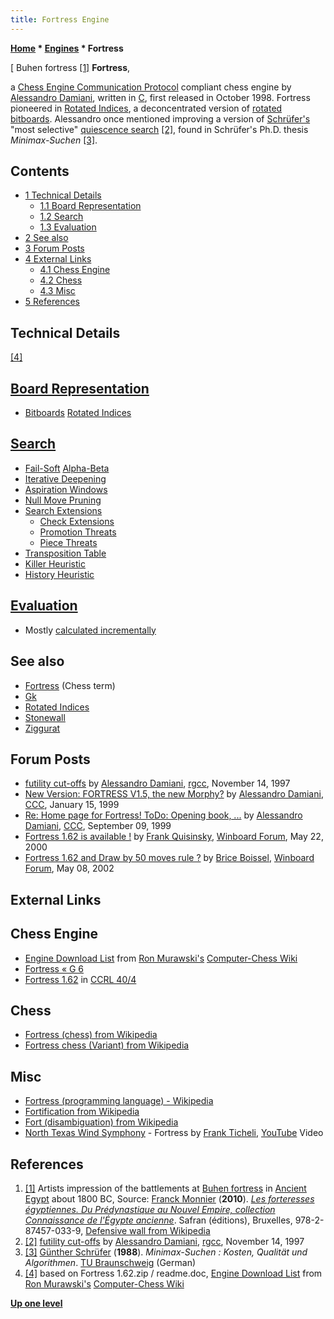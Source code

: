 ```yaml
---
title: Fortress Engine
---
```

**[Home](Home "Home") * [Engines](Engines "Engines") * Fortress**

\[ Buhen fortress <a id="cite-note-1" href="#cite-ref-1">[1]</a>
**Fortress**,

a [Chess Engine Communication Protocol](Chess_Engine_Communication_Protocol "Chess Engine Communication Protocol") compliant chess engine by [Alessandro Damiani](Alessandro_Damiani "Alessandro Damiani"), written in [C](C "C"), first released in October 1998. Fortress pioneered in [Rotated Indices](Rotated_Indices "Rotated Indices"), a deconcentrated version of [rotated bitboards](Rotated_Bitboards "Rotated Bitboards"). Alessandro once mentioned improving a version of [Schrüfer's](G%C3%BCnther_Schr%C3%BCfer "Günther Schrüfer") "most selective" [quiescence search](Quiescence_Search "Quiescence Search") <a id="cite-note-2" href="#cite-ref-2">[2]</a>, found in Schrüfer's Ph.D. thesis *Minimax-Suchen* <a id="cite-note-3" href="#cite-ref-3">[3]</a>.

## Contents

- [1 Technical Details](#technical-details)
  - [1.1 Board Representation](#board-representation)
  - [1.2 Search](#search)
  - [1.3 Evaluation](#evaluation)
- [2 See also](#see-also)
- [3 Forum Posts](#forum-posts)
- [4 External Links](#external-links)
  - [4.1 Chess Engine](#chess-engine)
  - [4.2 Chess](#chess)
  - [4.3 Misc](#misc)
- [5 References](#references)

## Technical Details

<a id="cite-note-4" href="#cite-ref-4">[4]</a>

## [Board Representation](Board_Representation "Board Representation")

- [Bitboards](Bitboards "Bitboards") [Rotated Indices](Rotated_Indices "Rotated Indices")

## [Search](Search "Search")

- [Fail-Soft](Fail-Soft "Fail-Soft") [Alpha-Beta](Alpha-Beta "Alpha-Beta")
- [Iterative Deepening](Iterative_Deepening "Iterative Deepening")
- [Aspiration Windows](Aspiration_Windows "Aspiration Windows")
- [Null Move Pruning](Null_Move_Pruning "Null Move Pruning")
- [Search Extensions](Extensions "Extensions")
  - [Check Extensions](Check_Extensions "Check Extensions")
  - [Promotion Threats](Passed_Pawn_Extensions "Passed Pawn Extensions")
  - [Piece Threats](Mate_Threat_Extensions "Mate Threat Extensions")
- [Transposition Table](Transposition_Table "Transposition Table")
- [Killer Heuristic](Killer_Heuristic "Killer Heuristic")
- [History Heuristic](History_Heuristic "History Heuristic")

## [Evaluation](Evaluation "Evaluation")

- Mostly [calculated incrementally](Incremental_Updates "Incremental Updates")

## See also

- [Fortress](Fortress "Fortress") (Chess term)
- [Gk](Gk "Gk")
- [Rotated Indices](Rotated_Indices "Rotated Indices")
- [Stonewall](index.php?title=Stonewall&action=edit&redlink=1 "Stonewall (page does not exist)")
- [Ziggurat](Ziggurat "Ziggurat")

## Forum Posts

- [futility cut-offs](http://groups.google.com/group/rec.games.chess.computer/browse_frm/thread/375e65821715995f) by [Alessandro Damiani](Alessandro_Damiani "Alessandro Damiani"), [rgcc](Computer_Chess_Forums "Computer Chess Forums"), November 14, 1997
- [New Version: FORTRESS V1.5, the new Morphy?](https://www.stmintz.com/ccc/index.php?id=39509) by [Alessandro Damiani](Alessandro_Damiani "Alessandro Damiani"), [CCC](CCC "CCC"), January 15, 1999
- [Re: Home page for Fortress! ToDo: Opening book, ...](https://www.stmintz.com/ccc/index.php?id=67954) by [Alessandro Damiani](Alessandro_Damiani "Alessandro Damiani"), [CCC](CCC "CCC"), September 09, 1999
- [Fortress 1.62 is available !](http://www.open-aurec.com/wbforum/viewtopic.php?f=18&t=30206&p=115019) by [Frank Quisinsky](Frank_Quisinsky "Frank Quisinsky"), [Winboard Forum](Computer_Chess_Forums "Computer Chess Forums"), May 22, 2000
- [Fortress 1.62 and Draw by 50 moves rule ?](http://www.open-aurec.com/wbforum/viewtopic.php?f=18&t=37189&p=141153) by [Brice Boissel](index.php?title=Brice_Boissel&action=edit&redlink=1 "Brice Boissel (page does not exist)"), [Winboard Forum](Computer_Chess_Forums "Computer Chess Forums"), May 08, 2002

## External Links

## Chess Engine

- [Engine Download List](http://www.computer-chess.org/doku.php?id=computer_chess:wiki:download:engine_download_list) from [Ron Murawski's](Ron_Murawski "Ron Murawski") [Computer-Chess Wiki](http://computer-chess.org/doku.php?id=home)
- [Fortress « G 6](http://www.g-sei.org/fortress/)
- [Fortress 1.62](http://www.computerchess.org.uk/ccrl/404/cgi/engine_details.cgi?print=Details&each_game=1&eng=Fortress%201.62#Fortress_1_62) in [CCRL 40/4](CCRL "CCRL")

## Chess

- [Fortress (chess) from Wikipedia](https://en.wikipedia.org/wiki/Fortress_%28chess%29)
- [Fortress chess (Variant) from Wikipedia](https://en.wikipedia.org/wiki/Fortress_chess)

## Misc

- [Fortress (programming language) - Wikipedia](https://en.wikipedia.org/wiki/Fortress_%28programming_language%29)
- [Fortification from Wikipedia](https://en.wikipedia.org/wiki/Fortification)
- [Fort (disambiguation) from Wikipedia](https://en.wikipedia.org/wiki/Fort_%28disambiguation%29)
- [North Texas Wind Symphony](https://music.unt.edu/ensembles/north-texas-wind-symphony) - Fortress by [Frank Ticheli](https://en.wikipedia.org/wiki/Frank_Ticheli), [YouTube](https://en.wikipedia.org/wiki/YouTube) Video

## References

1. <a id="cite-ref-1" href="#cite-note-1">[1]</a> Artists impression of the battlements at [Buhen fortress](https://en.wikipedia.org/wiki/Buhen) in [Ancient Egypt](https://en.wikipedia.org/wiki/Ancient_Egypt) about 1800 BC, Source: [Franck Monnier](http://www.safran.be/products.php?cat=385) (**2010**). *[Les forteresses égyptiennes. Du Prédynastique au Nouvel Empire, collection Connaissance de l'Égypte ancienne](http://www.safran.be/proddetail.php?prod=CEA11)*. Safran (éditions), Bruxelles, 978-2-87457-033-9, [Defensive wall from Wikipedia](https://en.wikipedia.org/wiki/Defensive_wall)
1. <a id="cite-ref-2" href="#cite-note-2">[2]</a> [futility cut-offs](http://groups.google.com/group/rec.games.chess.computer/browse_frm/thread/375e65821715995f) by [Alessandro Damiani](Alessandro_Damiani "Alessandro Damiani"), [rgcc](Computer_Chess_Forums "Computer Chess Forums"), November 14, 1997
1. <a id="cite-ref-3" href="#cite-note-3">[3]</a> [Günther Schrüfer](G%C3%BCnther_Schr%C3%BCfer "Günther Schrüfer") (**1988**). *Minimax-Suchen : Kosten, Qualität und Algorithmen*. [TU Braunschweig](https://en.wikipedia.org/wiki/Technical_University_of_Braunschweig) (German)
1. <a id="cite-ref-4" href="#cite-note-4">[4]</a> based on Fortress 1.62.zip / readme.doc, [Engine Download List](http://www.computer-chess.org/doku.php?id=computer_chess:wiki:download:engine_download_list) from [Ron Murawski's](Ron_Murawski "Ron Murawski") [Computer-Chess Wiki](http://computer-chess.org/doku.php?id=home)

**[Up one level](Engines "Engines")**

